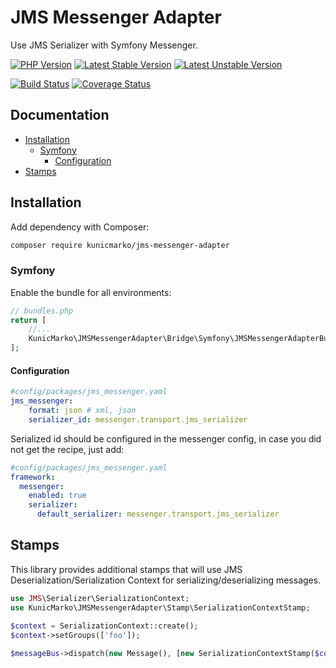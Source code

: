 JMS Messenger Adapter
=====================

Use JMS Serializer with Symfony Messenger.

[![PHP Version](https://img.shields.io/badge/php-%5E7.2-blue.svg)](https://img.shields.io/badge/php-%5E7.2-blue.svg)
[![Latest Stable Version](https://poser.pugx.org/kunicmarko/jms-messenger-adapter/v/stable)](https://packagist.org/packages/kunicmarko/jms-messenger-adapter)
[![Latest Unstable Version](https://poser.pugx.org/kunicmarko/jms-messenger-adapter/v/unstable)](https://packagist.org/packages/kunicmarko/jms-messenger-adapter)

[![Build Status](https://travis-ci.org/kunicmarko20/jms-messenger-adapter.svg?branch=master)](https://travis-ci.org/kunicmarko20/jms-messenger-adapter)
[![Coverage Status](https://coveralls.io/repos/github/kunicmarko20/jms-messenger-adapter/badge.svg?branch=master)](https://coveralls.io/github/kunicmarko20/jms-messenger-adapter?branch=master)

Documentation
-------------

* [Installation](#installation)
  * [Symfony](#symfony)
    * [Configuration](#configuration)
* [Stamps](#stamps)

## Installation

Add dependency with Composer:

```bash
composer require kunicmarko/jms-messenger-adapter
```

### Symfony

Enable the bundle for all environments:

```php
// bundles.php
return [
    //...
    KunicMarko\JMSMessengerAdapter\Bridge\Symfony\JMSMessengerAdapterBundle::class => ['all' => true],
];
```

#### Configuration

```yaml
#config/packages/jms_messenger.yaml
jms_messenger:
    format: json # xml, json
    serializer_id: messenger.transport.jms_serializer
```

Serialized id should be configured in the messenger config, in case you did not get the recipe, just add:

```yaml
#config/packages/jms_messenger.yaml
framework:
  messenger:
    enabled: true
    serializer:
      default_serializer: messenger.transport.jms_serializer
```

## Stamps

This library provides additional stamps that will use JMS Deserialization/Serialization Context
for serializing/deserializing messages.

```php
use JMS\Serializer\SerializationContext;
use KunicMarko\JMSMessengerAdapter\Stamp\SerializationContextStamp;

$context = SerializationContext::create();
$context->setGroups(['foo']);
        
$messageBus->dispatch(new Message(), [new SerializationContextStamp($context)]);
```
